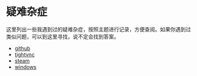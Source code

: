 # 疑难杂症

这里列出一些我遇到过的疑难杂症，按照主题进行记录，方便查阅。如果你遇到过类似问题，可以到这里寻找，说不定会找到答案。

- [github](github.md)
- [tightvnc](tightvnc.md)
- [steam](steam.md)
- [windows](windows.md)
